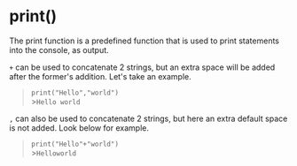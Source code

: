 # print()

<p> The print function is a predefined function that is used to print statements into the console, as output.
</p> 

`+` can be used to concatenate 2 strings, but an extra space will be added after the former's addition. Let's take an example.</p> 

> `print("Hello","world")` <br> >`Hello world` </p>

`,` can also be used to concatenate 2 strings, but here an extra default space is not added. Look below for example. </p> 

> `print("Hello"+"world")` <br> >`Helloworld` </p>